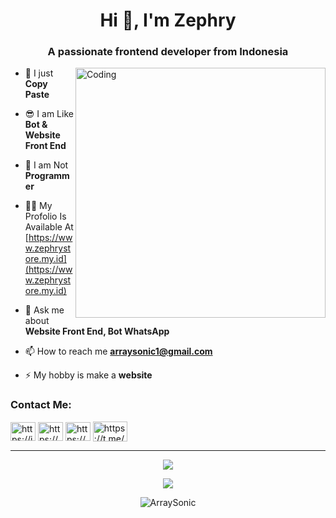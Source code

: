 <h1 align="center">Hi 👋, I'm Zephry</h1>
<h3 align="center">A passionate frontend developer from Indonesia</h3>
<img align="right" alt="Coding" width="400" src="https://miro.medium.com/v2/resize:fit:828/format:webp/1*mB6YLIGqIk1hTzU6Fb12zQ.gif">

- 🤝 I just **Copy Paste**

- 😎 I am Like **Bot & Website Front End**

- 🔭 I am Not **Programmer**

- 👨‍💻 My Profolio Is Available At [https://www.zephrystore.my.id](https://www.zephrystore.my.id)

- 💬 Ask me about **Website Front End, Bot WhatsApp**

- 📫 How to reach me **arraysonic1@gmail.com**

- ⚡ My hobby is make a **website**

<h3 align="left">Contact Me:</h3>
<p align="left">
<a href="https://instagram.com/https://instagram.com/lannfh_" target="blank"><img align="center" src="https://raw.githubusercontent.com/rahuldkjain/github-profile-readme-generator/master/src/images/icons/Social/instagram.svg" alt="https://instagram.com/lannfh_" height="30" width="40" /></a>
<a href="https://www.youtube.com/c/https://www.youtube.com/@zephrystore" target="blank"><img align="center" src="https://raw.githubusercontent.com/rahuldkjain/github-profile-readme-generator/master/src/images/icons/Social/youtube.svg" alt="https://www.youtube.com/@zephrystore" height="30" width="40" /></a>
<a href="https://wa.me/6285781835970" target="blank"><img align="center" src="https://raw.githubusercontent.com/rahuldkjain/github-profile-readme-generator/master/src/images/icons/Social/whatsapp.svg" alt="https://wa.me/6285781835970" height="30" width="40" /></a>
<a href="https://t.me/Jephyruu" target="blank"><img align="center" src="https://logohistory.net/wp-content/uploads/2022/10/Telegram-logo.png" alt="https://t.me/Jephyruu" height="32" width="55" /></a>
</p>

 ------
<p align="center"><a href="https://github.com/ArraySonic"><img src="https://github-readme-stats.vercel.app/api?username=ArraySonic&show_icons=true&theme=tokyonight"></a></p>
<p align="center">
  <a href="https://github.com/ArraySonic"><img src="https://github-readme-stats.vercel.app/api/top-langs?username=ArraySonic&bg_color=30,e96443,904e95&title_color=fff&text_color=fff&hide_border=true&show_icons=true&layout=compact" /></a>
</p>

<p align="center"> <img src="https://github-readme-streak-stats.herokuapp.com/?user=ArraySonic&" alt="ArraySonic" /></p>
